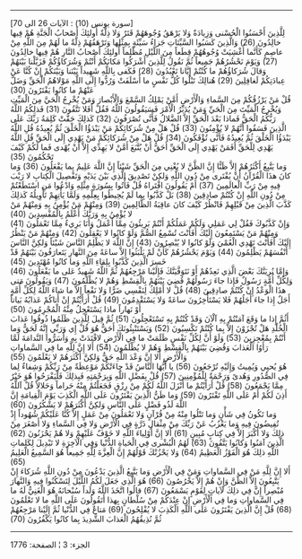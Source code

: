 ------------------------------------------------------------------------

\[سورة يونس (10) : الآيات 26 الى 70\]  
لِلَّذِينَ أَحْسَنُوا الْحُسْنى وَزِيادَةٌ وَلا يَرْهَقُ وُجُوهَهُمْ قَتَرٌ وَلا ذِلَّةٌ أُولئِكَ أَصْحابُ الْجَنَّةِ
هُمْ فِيها خالِدُونَ (26) وَالَّذِينَ كَسَبُوا السَّيِّئاتِ جَزاءُ سَيِّئَةٍ بِمِثْلِها وَتَرْهَقُهُمْ ذِلَّةٌ ما
لَهُمْ مِنَ اللَّهِ مِنْ عاصِمٍ كَأَنَّما أُغْشِيَتْ وُجُوهُهُمْ قِطَعاً مِنَ اللَّيْلِ مُظْلِماً أُولئِكَ أَصْحابُ
النَّارِ هُمْ فِيها خالِدُونَ (27) وَيَوْمَ نَحْشُرُهُمْ جَمِيعاً ثُمَّ نَقُولُ لِلَّذِينَ أَشْرَكُوا مَكانَكُمْ
أَنْتُمْ وَشُرَكاؤُكُمْ فَزَيَّلْنا بَيْنَهُمْ وَقالَ شُرَكاؤُهُمْ ما كُنْتُمْ إِيَّانا تَعْبُدُونَ (28) فَكَفى
بِاللَّهِ شَهِيداً بَيْنَنا وَبَيْنَكُمْ إِنْ كُنَّا عَنْ عِبادَتِكُمْ لَغافِلِينَ (29) هُنالِكَ تَبْلُوا كُلُّ
نَفْسٍ ما أَسْلَفَتْ وَرُدُّوا إِلَى اللَّهِ مَوْلاهُمُ الْحَقِّ وَضَلَّ عَنْهُمْ ما كانُوا يَفْتَرُونَ (30)  
قُلْ مَنْ يَرْزُقُكُمْ مِنَ السَّماءِ وَالْأَرْضِ أَمَّنْ يَمْلِكُ السَّمْعَ وَالْأَبْصارَ وَمَنْ يُخْرِجُ الْحَيَّ مِنَ
الْمَيِّتِ وَيُخْرِجُ الْمَيِّتَ مِنَ الْحَيِّ وَمَنْ يُدَبِّرُ الْأَمْرَ فَسَيَقُولُونَ اللَّهُ فَقُلْ أَفَلا تَتَّقُونَ
(31) فَذلِكُمُ اللَّهُ رَبُّكُمُ الْحَقُّ فَماذا بَعْدَ الْحَقِّ إِلاَّ الضَّلالُ فَأَنَّى تُصْرَفُونَ (32)
كَذلِكَ حَقَّتْ كَلِمَةُ رَبِّكَ عَلَى الَّذِينَ فَسَقُوا أَنَّهُمْ لا يُؤْمِنُونَ (33) قُلْ هَلْ مِنْ شُرَكائِكُمْ
مَنْ يَبْدَؤُا الْخَلْقَ ثُمَّ يُعِيدُهُ قُلِ اللَّهُ يَبْدَؤُا الْخَلْقَ ثُمَّ يُعِيدُهُ فَأَنَّى تُؤْفَكُونَ (34) قُلْ
هَلْ مِنْ شُرَكائِكُمْ مَنْ يَهْدِي إِلَى الْحَقِّ قُلِ اللَّهُ يَهْدِي لِلْحَقِّ أَفَمَنْ يَهْدِي إِلَى الْحَقِّ أَحَقُّ
أَنْ يُتَّبَعَ أَمَّنْ لا يَهِدِّي إِلاَّ أَنْ يُهْدى فَما لَكُمْ كَيْفَ تَحْكُمُونَ (35)  
وَما يَتَّبِعُ أَكْثَرُهُمْ إِلاَّ ظَنًّا إِنَّ الظَّنَّ لا يُغْنِي مِنَ الْحَقِّ شَيْئاً إِنَّ اللَّهَ عَلِيمٌ بِما
يَفْعَلُونَ (36) وَما كانَ هذَا الْقُرْآنُ أَنْ يُفْتَرى مِنْ دُونِ اللَّهِ وَلكِنْ تَصْدِيقَ الَّذِي بَيْنَ
يَدَيْهِ وَتَفْصِيلَ الْكِتابِ لا رَيْبَ فِيهِ مِنْ رَبِّ الْعالَمِينَ (37) أَمْ يَقُولُونَ افْتَراهُ قُلْ
فَأْتُوا بِسُورَةٍ مِثْلِهِ وَادْعُوا مَنِ اسْتَطَعْتُمْ مِنْ دُونِ اللَّهِ إِنْ كُنْتُمْ صادِقِينَ (38) بَلْ
كَذَّبُوا بِما لَمْ يُحِيطُوا بِعِلْمِهِ وَلَمَّا يَأْتِهِمْ تَأْوِيلُهُ كَذلِكَ كَذَّبَ الَّذِينَ مِنْ قَبْلِهِمْ
فَانْظُرْ كَيْفَ كانَ عاقِبَةُ الظَّالِمِينَ (39) وَمِنْهُمْ مَنْ يُؤْمِنُ بِهِ وَمِنْهُمْ مَنْ لا يُؤْمِنُ بِهِ
وَرَبُّكَ أَعْلَمُ بِالْمُفْسِدِينَ (40)  
وَإِنْ كَذَّبُوكَ فَقُلْ لِي عَمَلِي وَلَكُمْ عَمَلُكُمْ أَنْتُمْ بَرِيئُونَ مِمَّا أَعْمَلُ وَأَنَا بَرِيءٌ مِمَّا
تَعْمَلُونَ (41) وَمِنْهُمْ مَنْ يَسْتَمِعُونَ إِلَيْكَ أَفَأَنْتَ تُسْمِعُ الصُّمَّ وَلَوْ كانُوا لا يَعْقِلُونَ
(42) وَمِنْهُمْ مَنْ يَنْظُرُ إِلَيْكَ أَفَأَنْتَ تَهْدِي الْعُمْيَ وَلَوْ كانُوا لا يُبْصِرُونَ (43) إِنَّ
اللَّهَ لا يَظْلِمُ النَّاسَ شَيْئاً وَلكِنَّ النَّاسَ أَنْفُسَهُمْ يَظْلِمُونَ (44) وَيَوْمَ يَحْشُرُهُمْ كَأَنْ لَمْ
يَلْبَثُوا إِلاَّ ساعَةً مِنَ النَّهارِ يَتَعارَفُونَ بَيْنَهُمْ قَدْ خَسِرَ الَّذِينَ كَذَّبُوا بِلِقاءِ اللَّهِ
وَما كانُوا مُهْتَدِينَ (45)  
وَإِمَّا نُرِيَنَّكَ بَعْضَ الَّذِي نَعِدُهُمْ أَوْ نَتَوَفَّيَنَّكَ فَإِلَيْنا مَرْجِعُهُمْ ثُمَّ اللَّهُ شَهِيدٌ عَلى ما
يَفْعَلُونَ (46) وَلِكُلِّ أُمَّةٍ رَسُولٌ فَإِذا جاءَ رَسُولُهُمْ قُضِيَ بَيْنَهُمْ بِالْقِسْطِ وَهُمْ لا يُظْلَمُونَ
(47) وَيَقُولُونَ مَتى هذَا الْوَعْدُ إِنْ كُنْتُمْ صادِقِينَ (48) قُلْ لا أَمْلِكُ لِنَفْسِي ضَرًّا وَلا
نَفْعاً إِلاَّ ما شاءَ اللَّهُ لِكُلِّ أُمَّةٍ أَجَلٌ إِذا جاءَ أَجَلُهُمْ فَلا يَسْتَأْخِرُونَ ساعَةً وَلا
يَسْتَقْدِمُونَ (49) قُلْ أَرَأَيْتُمْ إِنْ أَتاكُمْ عَذابُهُ بَياتاً أَوْ نَهاراً ماذا يَسْتَعْجِلُ مِنْهُ
الْمُجْرِمُونَ (50)  
أَثُمَّ إِذا ما وَقَعَ آمَنْتُمْ بِهِ آلْآنَ وَقَدْ كُنْتُمْ بِهِ تَسْتَعْجِلُونَ (51) ثُمَّ قِيلَ لِلَّذِينَ
ظَلَمُوا ذُوقُوا عَذابَ الْخُلْدِ هَلْ تُجْزَوْنَ إِلاَّ بِما كُنْتُمْ تَكْسِبُونَ (52) وَيَسْتَنْبِئُونَكَ أَحَقٌّ
هُوَ قُلْ إِي وَرَبِّي إِنَّهُ لَحَقٌّ وَما أَنْتُمْ بِمُعْجِزِينَ (53) وَلَوْ أَنَّ لِكُلِّ نَفْسٍ ظَلَمَتْ ما فِي
الْأَرْضِ لافْتَدَتْ بِهِ وَأَسَرُّوا النَّدامَةَ لَمَّا رَأَوُا الْعَذابَ وَقُضِيَ بَيْنَهُمْ بِالْقِسْطِ وَهُمْ لا
يُظْلَمُونَ (54) أَلا إِنَّ لِلَّهِ ما فِي السَّماواتِ وَالْأَرْضِ أَلا إِنَّ وَعْدَ اللَّهِ حَقٌّ وَلكِنَّ
أَكْثَرَهُمْ لا يَعْلَمُونَ (55)  
هُوَ يُحيِي وَيُمِيتُ وَإِلَيْهِ تُرْجَعُونَ (56) يا أَيُّهَا النَّاسُ قَدْ جاءَتْكُمْ مَوْعِظَةٌ مِنْ رَبِّكُمْ
وَشِفاءٌ لِما فِي الصُّدُورِ وَهُدىً وَرَحْمَةٌ لِلْمُؤْمِنِينَ (57) قُلْ بِفَضْلِ اللَّهِ وَبِرَحْمَتِهِ فَبِذلِكَ
فَلْيَفْرَحُوا هُوَ خَيْرٌ مِمَّا يَجْمَعُونَ (58) قُلْ أَرَأَيْتُمْ ما أَنْزَلَ اللَّهُ لَكُمْ مِنْ رِزْقٍ فَجَعَلْتُمْ
مِنْهُ حَراماً وَحَلالاً قُلْ آللَّهُ أَذِنَ لَكُمْ أَمْ عَلَى اللَّهِ تَفْتَرُونَ (59) وَما ظَنُّ الَّذِينَ
يَفْتَرُونَ عَلَى اللَّهِ الْكَذِبَ يَوْمَ الْقِيامَةِ إِنَّ اللَّهَ لَذُو فَضْلٍ عَلَى النَّاسِ وَلكِنَّ أَكْثَرَهُمْ
لا يَشْكُرُونَ (60)  
وَما تَكُونُ فِي شَأْنٍ وَما تَتْلُوا مِنْهُ مِنْ قُرْآنٍ وَلا تَعْمَلُونَ مِنْ عَمَلٍ إِلاَّ كُنَّا عَلَيْكُمْ
شُهُوداً إِذْ تُفِيضُونَ فِيهِ وَما يَعْزُبُ عَنْ رَبِّكَ مِنْ مِثْقالِ ذَرَّةٍ فِي الْأَرْضِ وَلا فِي السَّماءِ
وَلا أَصْغَرَ مِنْ ذلِكَ وَلا أَكْبَرَ إِلاَّ فِي كِتابٍ مُبِينٍ (61) أَلا إِنَّ أَوْلِياءَ اللَّهِ لا خَوْفٌ
عَلَيْهِمْ وَلا هُمْ يَحْزَنُونَ (62) الَّذِينَ آمَنُوا وَكانُوا يَتَّقُونَ (63) لَهُمُ الْبُشْرى فِي
الْحَياةِ الدُّنْيا وَفِي الْآخِرَةِ لا تَبْدِيلَ لِكَلِماتِ اللَّهِ ذلِكَ هُوَ الْفَوْزُ الْعَظِيمُ (64)
وَلا يَحْزُنْكَ قَوْلُهُمْ إِنَّ الْعِزَّةَ لِلَّهِ جَمِيعاً هُوَ السَّمِيعُ الْعَلِيمُ (65)  
أَلا إِنَّ لِلَّهِ مَنْ فِي السَّماواتِ وَمَنْ فِي الْأَرْضِ وَما يَتَّبِعُ الَّذِينَ يَدْعُونَ مِنْ دُونِ اللَّهِ
شُرَكاءَ إِنْ يَتَّبِعُونَ إِلاَّ الظَّنَّ وَإِنْ هُمْ إِلاَّ يَخْرُصُونَ (66) هُوَ الَّذِي جَعَلَ لَكُمُ اللَّيْلَ
لِتَسْكُنُوا فِيهِ وَالنَّهارَ مُبْصِراً إِنَّ فِي ذلِكَ لَآياتٍ لِقَوْمٍ يَسْمَعُونَ (67) قالُوا اتَّخَذَ
اللَّهُ وَلَداً سُبْحانَهُ هُوَ الْغَنِيُّ لَهُ ما فِي السَّماواتِ وَما فِي الْأَرْضِ إِنْ عِنْدَكُمْ مِنْ
سُلْطانٍ بِهذا أَتَقُولُونَ عَلَى اللَّهِ ما لا تَعْلَمُونَ (68) قُلْ إِنَّ الَّذِينَ يَفْتَرُونَ عَلَى
اللَّهِ الْكَذِبَ لا يُفْلِحُونَ (69) مَتاعٌ فِي الدُّنْيا ثُمَّ إِلَيْنا مَرْجِعُهُمْ ثُمَّ نُذِيقُهُمُ
الْعَذابَ الشَّدِيدَ بِما كانُوا يَكْفُرُونَ (70)

------------------------------------------------------------------------

الجزء: 3 ¦ الصفحة: 1776

